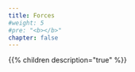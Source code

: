 ```yaml
---
title: Forces
#weight: 5
#pre: "<b></b>"
chapter: false
---
```


{{% children  description="true" %}}